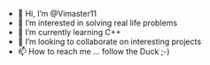 - 👋 Hi, I’m @Vimaster11
- 👀 I’m interested in solving real life problems
- 🌱 I’m currently learning C++
- 💞️ I’m looking to collaborate on interesting projects
- 📫 How to reach me ... follow the Duck ;-)

<!---
Vimaster11/Vimaster11 is a ✨ special ✨ repository because its `README.md` (this file) appears on your GitHub profile.
You can click the Preview link to take a look at your changes.
--->
